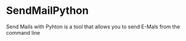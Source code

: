 # SendMailPython
Send Mails with Pyhton is a tool that allows you to send E-Mals from the command line
